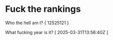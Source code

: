 # Fuck the rankings

Who the hell am I?
{ 12525121 }

What fucking year is it?
[ 2025-03-31T13:56:40Z ]
